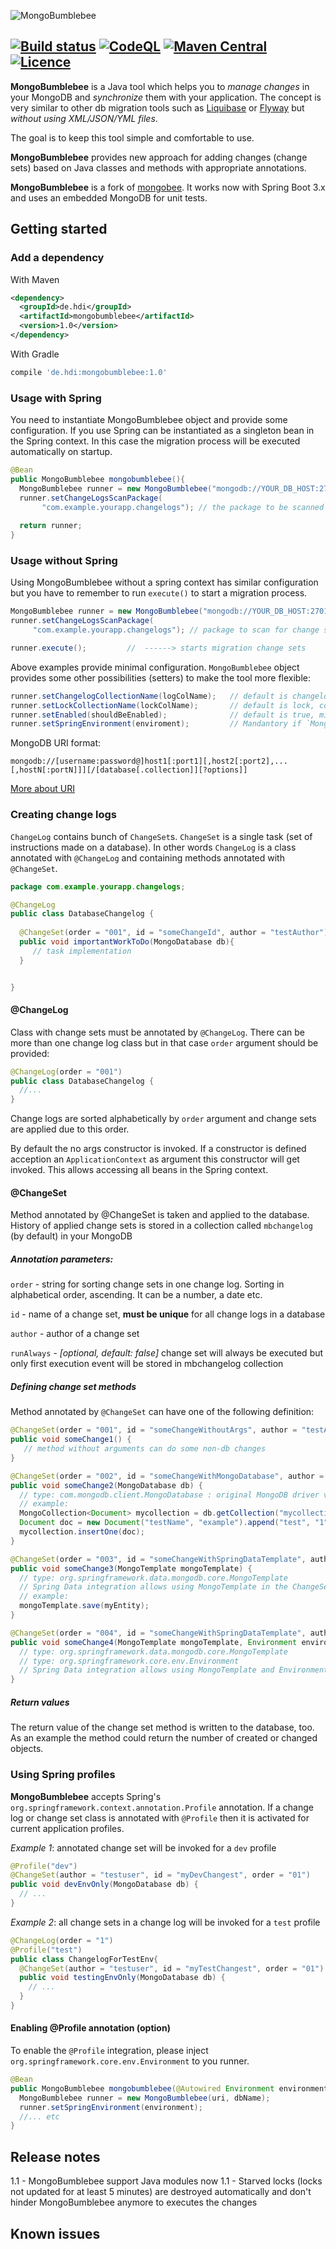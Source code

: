 ![MongoBumblebee](https://github.com/hdisysteme/MongoBumblebee/blob/main/misc/mongobumblebee_min.png)

[![Build status](https://github.com/hdisysteme/MongoBumblebee/actions/workflows/maven.yml/badge.svg)](https://github.com/hdisysteme/MongoBumblebee/actions/workflows/maven.yml) [![CodeQL](https://github.com/hdisysteme/MongoBumblebee/actions/workflows/codeql.yml/badge.svg)](https://github.com/hdisysteme/MongoBumblebee/actions/workflows/codeql.yml) [![Maven Central](https://maven-badges.herokuapp.com/maven-central/de.hdi/mongobumblebee/badge.svg)](https://maven-badges.herokuapp.com/maven-central/de.hdi/mongobumblebee) [![Licence](https://img.shields.io/hexpm/l/plug.svg)](https://github.com/hdisysteme/MongoBumblebee/blob/main/LICENSE)
---


**MongoBumblebee** is a Java tool which helps you to *manage changes* in your MongoDB and *synchronize* them with your application.
The concept is very similar to other db migration tools such as [Liquibase](http://www.liquibase.org) or [Flyway](http://flywaydb.org) but *without using XML/JSON/YML files*.

The goal is to keep this tool simple and comfortable to use.

**MongoBumblebee** provides new approach for adding changes (change sets) based on Java classes and methods with appropriate annotations.

**MongoBumblebee** is a fork of [mongobee](https://github.com/mongobee/mongobee). It works now with Spring Boot 3.x and uses an embedded MongoDB for unit tests.

## Getting started

### Add a dependency

With Maven
```xml
<dependency>
  <groupId>de.hdi</groupId>
  <artifactId>mongobumblebee</artifactId>
  <version>1.0</version>
</dependency>
```
With Gradle
```groovy
compile 'de.hdi:mongobumblebee:1.0'
```

### Usage with Spring

You need to instantiate MongoBumblebee object and provide some configuration.
If you use Spring can be instantiated as a singleton bean in the Spring context. 
In this case the migration process will be executed automatically on startup.

```java
@Bean
public MongoBumblebee mongobumblebee(){
  MongoBumblebee runner = new MongoBumblebee("mongodb://YOUR_DB_HOST:27017/", "DB_NAME");
  runner.setChangeLogsScanPackage(
       "com.example.yourapp.changelogs"); // the package to be scanned for change sets
  
  return runner;
}
```


### Usage without Spring
Using MongoBumblebee without a spring context has similar configuration but you have to remember to run `execute()` to start a migration process.

```java
MongoBumblebee runner = new MongoBumblebee("mongodb://YOUR_DB_HOST:27017/", "DB_NAME");
runner.setChangeLogsScanPackage(
     "com.example.yourapp.changelogs"); // package to scan for change sets

runner.execute();         //  ------> starts migration change sets
```

Above examples provide minimal configuration. `MongoBumblebee` object provides some other possibilities (setters) to make the tool more flexible:

```java
runner.setChangelogCollectionName(logColName);   // default is changelog, collection with applied change sets
runner.setLockCollectionName(lockColName);       // default is lock, collection used during migration process
runner.setEnabled(shouldBeEnabled);              // default is true, migration won't start if set to false
runner.setSpringEnvironment(enviroment);         // Mandantory if `MongoBumblebee` should work with profiles
```

MongoDB URI format:
```
mongodb://[username:password@]host1[:port1][,host2[:port2],...[,hostN[:portN]]][/[database[.collection]][?options]]
```
[More about URI](http://mongodb.github.io/mongo-java-driver/3.5/javadoc/)


### Creating change logs

`ChangeLog` contains bunch of `ChangeSet`s. `ChangeSet` is a single task (set of instructions made on a database). In other words `ChangeLog` is a class annotated with `@ChangeLog` and containing methods annotated with `@ChangeSet`.

```java 
package com.example.yourapp.changelogs;

@ChangeLog
public class DatabaseChangelog {
  
  @ChangeSet(order = "001", id = "someChangeId", author = "testAuthor")
  public void importantWorkToDo(MongoDatabase db){
     // task implementation
  }


}
```
#### @ChangeLog

Class with change sets must be annotated by `@ChangeLog`. There can be more than one change log class but in that case `order` argument should be provided:

```java
@ChangeLog(order = "001")
public class DatabaseChangelog {
  //...
}
```
Change logs are sorted alphabetically by `order` argument and change sets are applied due to this order.

By default the no args constructor is invoked. If a constructor is defined acception an `ApplicationContext` as argument this constructor will get invoked. This allows accessing all beans in the Spring context.

#### @ChangeSet

Method annotated by @ChangeSet is taken and applied to the database. History of applied change sets is stored in a collection called `mbchangelog` (by default) in your MongoDB

##### Annotation parameters:

`order` - string for sorting change sets in one change log. Sorting in alphabetical order, ascending. It can be a number, a date etc.

`id` - name of a change set, **must be unique** for all change logs in a database

`author` - author of a change set

`runAlways` - _[optional, default: false]_ change set will always be executed but only first execution event will be stored in mbchangelog collection

##### Defining change set methods
Method annotated by `@ChangeSet` can have one of the following definition:

```java
@ChangeSet(order = "001", id = "someChangeWithoutArgs", author = "testAuthor")
public void someChange1() {
   // method without arguments can do some non-db changes
}

@ChangeSet(order = "002", id = "someChangeWithMongoDatabase", author = "testAuthor")
public void someChange2(MongoDatabase db) {
  // type: com.mongodb.client.MongoDatabase : original MongoDB driver v. 3.x, operations allowed by driver are possible
  // example: 
  MongoCollection<Document> mycollection = db.getCollection("mycollection");
  Document doc = new Document("testName", "example").append("test", "1");
  mycollection.insertOne(doc);
}

@ChangeSet(order = "003", id = "someChangeWithSpringDataTemplate", author = "testAuthor")
public void someChange3(MongoTemplate mongoTemplate) {
  // type: org.springframework.data.mongodb.core.MongoTemplate
  // Spring Data integration allows using MongoTemplate in the ChangeSet
  // example:
  mongoTemplate.save(myEntity);
}

@ChangeSet(order = "004", id = "someChangeWithSpringDataTemplate", author = "testAuthor")
public void someChange4(MongoTemplate mongoTemplate, Environment environment) {
  // type: org.springframework.data.mongodb.core.MongoTemplate
  // type: org.springframework.core.env.Environment
  // Spring Data integration allows using MongoTemplate and Environment in the ChangeSet
}
```

##### Return values

The return value of the change set method is written to the database, too. As an example the method could return the number of created or changed objects.

### Using Spring profiles
     
**MongoBumblebee** accepts Spring's `org.springframework.context.annotation.Profile` annotation. If a change log or change set class is annotated  with `@Profile` then it is activated for current application profiles.

_Example 1_: annotated change set will be invoked for a `dev` profile
```java
@Profile("dev")
@ChangeSet(author = "testuser", id = "myDevChangest", order = "01")
public void devEnvOnly(MongoDatabase db) {
  // ...
}
```
_Example 2_: all change sets in a change log will be invoked for a `test` profile
```java
@ChangeLog(order = "1")
@Profile("test")
public class ChangelogForTestEnv{
  @ChangeSet(author = "testuser", id = "myTestChangest", order = "01")
  public void testingEnvOnly(MongoDatabase db) {
    // ...
  } 
}
```

#### Enabling @Profile annotation (option)
      
To enable the `@Profile` integration, please inject `org.springframework.core.env.Environment` to you runner.

```java      
@Bean 
public MongoBumblebee mongobumblebee(@Autowired Environment environment) {
  MongoBumblebee runner = new MongoBumblebee(uri, dbName);
  runner.setSpringEnvironment(environment);
  //... etc
}
```

## Release notes

1.1 - MongoBumblebee support Java modules now
1.1 - Starved locks (locks not updated for at least 5 minutes) are destroyed automatically and don't hinder MongoBumblebee anymore to executes the changes

## Known issues

